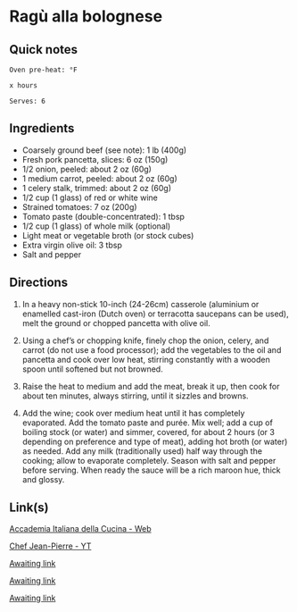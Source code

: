 # Ragù alla bolognese

## Quick notes 
```
Oven pre-heat: °F 

x hours

Serves: 6
```

## Ingredients
+ Coarsely ground beef (see note): 1 lb (400g)
+ Fresh pork pancetta, slices: 6 oz (150g)
+ 1/2 onion, peeled: about 2 oz (60g)
+ 1 medium carrot, peeled: about 2 oz (60g)
+ 1 celery stalk, trimmed: about 2 oz (60g)
+ 1/2 cup (1 glass) of red or white wine
+ Strained tomatoes: 7 oz (200g)
+ Tomato paste (double-concentrated): 1 tbsp
+ 1/2 cup (1 glass) of whole milk (optional)
+ Light meat or vegetable broth (or stock cubes)
+ Extra virgin olive oil: 3 tbsp
+ Salt and pepper



## Directions
1. In a heavy non-stick 10-inch (24-26cm) casserole (aluminium or enamelled cast-iron (Dutch oven) or terracotta saucepans can be used), melt the ground or chopped pancetta with olive oil.

1. Using a chef’s or chopping knife, finely chop the onion, celery, and carrot (do not use a food processor); add the vegetables to the oil and pancetta and cook over low heat, stirring constantly with a wooden spoon until softened but not browned.

1. Raise the heat to medium and add the meat, break it up, then cook for about ten minutes, always stirring, until it sizzles and browns.

1. Add the wine; cook over medium heat until it has completely evaporated. Add the tomato paste and purée. Mix well; add a cup of boiling stock (or water) and simmer, covered, for about 2 hours (or 3 depending on preference and type of meat), adding hot broth (or water) as needed. Add any milk (traditionally used) half way through the cooking; allow to evaporate completely. Season with salt and pepper before serving. When ready the sauce will be a rich maroon hue, thick and glossy.



## Link(s)
[Accademia Italiana della Cucina - Web](https://www.accademiaitalianadellacucina.it/sites/default/files/Rag%C3%B9%20alla%20bolognese%20-%20updated%20recipe_20%20April%202023.pdf)

[Chef Jean-Pierre - YT](https://www.youtube.com/watch?v=LEZOwA_Qb-Q)

[Awaiting link](url)

[Awaiting link](url)

[Awaiting link](url)
